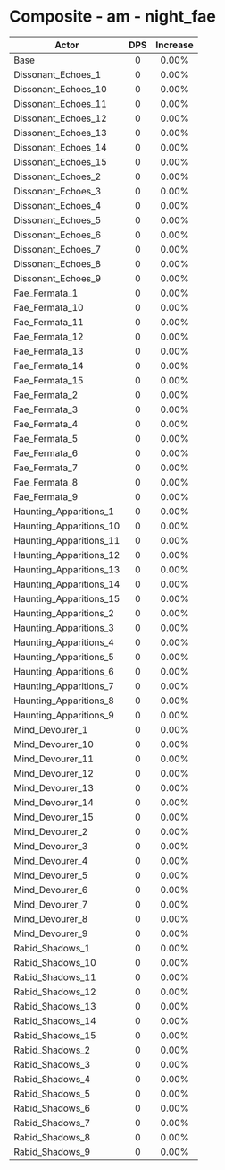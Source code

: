 # Composite - am - night_fae
| Actor | DPS | Increase |
|---|:---:|:---:|
|Base|0|0.00%|
|Dissonant_Echoes_1|0|0.00%|
|Dissonant_Echoes_10|0|0.00%|
|Dissonant_Echoes_11|0|0.00%|
|Dissonant_Echoes_12|0|0.00%|
|Dissonant_Echoes_13|0|0.00%|
|Dissonant_Echoes_14|0|0.00%|
|Dissonant_Echoes_15|0|0.00%|
|Dissonant_Echoes_2|0|0.00%|
|Dissonant_Echoes_3|0|0.00%|
|Dissonant_Echoes_4|0|0.00%|
|Dissonant_Echoes_5|0|0.00%|
|Dissonant_Echoes_6|0|0.00%|
|Dissonant_Echoes_7|0|0.00%|
|Dissonant_Echoes_8|0|0.00%|
|Dissonant_Echoes_9|0|0.00%|
|Fae_Fermata_1|0|0.00%|
|Fae_Fermata_10|0|0.00%|
|Fae_Fermata_11|0|0.00%|
|Fae_Fermata_12|0|0.00%|
|Fae_Fermata_13|0|0.00%|
|Fae_Fermata_14|0|0.00%|
|Fae_Fermata_15|0|0.00%|
|Fae_Fermata_2|0|0.00%|
|Fae_Fermata_3|0|0.00%|
|Fae_Fermata_4|0|0.00%|
|Fae_Fermata_5|0|0.00%|
|Fae_Fermata_6|0|0.00%|
|Fae_Fermata_7|0|0.00%|
|Fae_Fermata_8|0|0.00%|
|Fae_Fermata_9|0|0.00%|
|Haunting_Apparitions_1|0|0.00%|
|Haunting_Apparitions_10|0|0.00%|
|Haunting_Apparitions_11|0|0.00%|
|Haunting_Apparitions_12|0|0.00%|
|Haunting_Apparitions_13|0|0.00%|
|Haunting_Apparitions_14|0|0.00%|
|Haunting_Apparitions_15|0|0.00%|
|Haunting_Apparitions_2|0|0.00%|
|Haunting_Apparitions_3|0|0.00%|
|Haunting_Apparitions_4|0|0.00%|
|Haunting_Apparitions_5|0|0.00%|
|Haunting_Apparitions_6|0|0.00%|
|Haunting_Apparitions_7|0|0.00%|
|Haunting_Apparitions_8|0|0.00%|
|Haunting_Apparitions_9|0|0.00%|
|Mind_Devourer_1|0|0.00%|
|Mind_Devourer_10|0|0.00%|
|Mind_Devourer_11|0|0.00%|
|Mind_Devourer_12|0|0.00%|
|Mind_Devourer_13|0|0.00%|
|Mind_Devourer_14|0|0.00%|
|Mind_Devourer_15|0|0.00%|
|Mind_Devourer_2|0|0.00%|
|Mind_Devourer_3|0|0.00%|
|Mind_Devourer_4|0|0.00%|
|Mind_Devourer_5|0|0.00%|
|Mind_Devourer_6|0|0.00%|
|Mind_Devourer_7|0|0.00%|
|Mind_Devourer_8|0|0.00%|
|Mind_Devourer_9|0|0.00%|
|Rabid_Shadows_1|0|0.00%|
|Rabid_Shadows_10|0|0.00%|
|Rabid_Shadows_11|0|0.00%|
|Rabid_Shadows_12|0|0.00%|
|Rabid_Shadows_13|0|0.00%|
|Rabid_Shadows_14|0|0.00%|
|Rabid_Shadows_15|0|0.00%|
|Rabid_Shadows_2|0|0.00%|
|Rabid_Shadows_3|0|0.00%|
|Rabid_Shadows_4|0|0.00%|
|Rabid_Shadows_5|0|0.00%|
|Rabid_Shadows_6|0|0.00%|
|Rabid_Shadows_7|0|0.00%|
|Rabid_Shadows_8|0|0.00%|
|Rabid_Shadows_9|0|0.00%|
